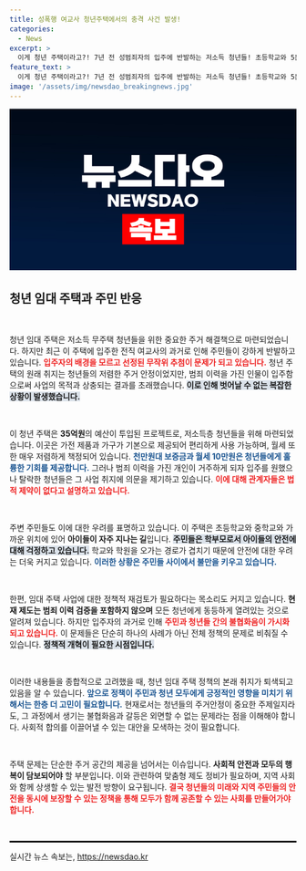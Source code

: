 ```yaml
---
title: 성폭행 여교사 청년주택에서의 충격 사건 발생!
categories:
  - News
excerpt: >
  이게 청년 주택이라고?! 7년 전 성범죄자의 입주에 반발하는 저소득 청년들! 초등학교와 5분 거리 마을 주민들까지 불만 폭주, 과연 법의 미비로 생긴 이 논란의 결말은?
feature_text: >
  이게 청년 주택이라고?! 7년 전 성범죄자의 입주에 반발하는 저소득 청년들! 초등학교와 5분 거리 마을 주민들까지 불만 폭주, 과연 법의 미비로 생긴 이 논란의 결말은?
image: '/assets/img/newsdao_breakingnews.jpg'
---
```


<p><img src="/assets/img/newsdao_breakingnews.jpg" alt="firstkoreanews 속보" /></p>

<h2 data-ke-size="size26">청년 임대 주택과 주민 반응</h2>

<p data-ke-size="size16">&nbsp;</p>

<p>청년 임대 주택은 저소득 무주택 청년들을 위한 중요한 주거 해결책으로 마련되었습니다. 하지만 최근 이 주택에 입주한 전직 여교사의 과거로 인해 주민들이 강하게 반발하고 있습니다. <b><span style="color: #ee2323;">입주자의 배경을 모르고 선정된 무작위 추첨이 문제가 되고 있습니다.</span></b> 청년 주택의 원래 취지는 청년들의 저렴한 주거 안정이었지만, 범죄 이력을 가진 인물이 입주함으로써 사업의 목적과 상충되는 결과를 초래했습니다. <b><span style="background-color: #21538527;">이로 인해 벗어날 수 없는 복잡한 상황이 발생했습니다.</span></b> </p>

<p data-ke-size="size16">&nbsp;</p>

<p>이 청년 주택은 <b>35억원</b>의 예산이 투입된 프로젝트로, 저소득층 청년들을 위해 마련되었습니다. 이곳은 가전 제품과 가구가 기본으로 제공되어 편리하게 사용 가능하며, 월세 또한 매우 저렴하게 책정되어 있습니다. <b><span style="color: #1a5490;">천만원대 보증금과 월세 10만원은 청년들에게 훌륭한 기회를 제공합니다.</span></b> 그러나 범죄 이력을 가진 개인이 거주하게 되자 입주를 원했으나 탈락한 청년들은 그 사업 취지에 의문을 제기하고 있습니다. <b><span style="color: #ee2323;">이에 대해 관계자들은 법적 제약이 없다고 설명하고 있습니다.</span></b> </p>

<p data-ke-size="size16">&nbsp;</p>

<p>주변 주민들도 이에 대한 우려를 표명하고 있습니다. 이 주택은 초등학교와 중학교와 가까운 위치에 있어 <b>아이들이 자주 지나는 길</b>입니다. <b><span style="background-color: #21538527;">주민들은 학부모로서 아이들의 안전에 대해 걱정하고 있습니다.</span></b> 학교와 학원을 오가는 경로가 겹치기 때문에 안전에 대한 우려는 더욱 커지고 있습니다. <b><span style="color: #1a5490;">이러한 상황은 주민들 사이에서 불만을 키우고 있습니다.</span></b></p>

<p data-ke-size="size16">&nbsp;</p>

<p>한편, 임대 주택 사업에 대한 정책적 재검토가 필요하다는 목소리도 커지고 있습니다. <b>현재 제도는 범죄 이력 검증을 포함하지 않으며</b> 모든 청년에게 동등하게 열려있는 것으로 알려져 있습니다. 하지만 입주자의 과거로 인해 <b><span style="color: #ee2323;">주민과 청년들 간의 불협화음이 가시화되고 있습니다.</span></b> 이 문제들은 단순히 하나의 사례가 아닌 전체 정책의 문제로 비춰질 수 있습니다. <b><span style="background-color: #21538527;">정책적 개혁이 필요한 시점입니다.</span></b></p>

<p data-ke-size="size16">&nbsp;</p>

<p>이러한 내용들을 종합적으로 고려했을 때, 청년 임대 주택 정책의 본래 취지가 퇴색되고 있음을 알 수 있습니다. <b><span style="color: #1a5490;">앞으로 정책이 주민과 청년 모두에게 긍정적인 영향을 미치기 위해서는 한층 더 고민이 필요합니다.</span></b> 현재로서는 청년들의 주거안정이 중요한 주제일지라도, 그 과정에서 생기는 불협화음과 갈등은 외면할 수 없는 문제라는 점을 이해해야 합니다. 사회적 합의를 이끌어낼 수 있는 대안을 모색하는 것이 필요합니다.</p>

<p data-ke-size="size16">&nbsp;</p>

<p>주택 문제는 단순한 주거 공간의 제공을 넘어서는 이슈입니다. <b>사회적 안전과 모두의 행복이 담보되어야</b> 할 부분입니다. 이와 관련하여 맞춤형 제도 정비가 필요하며, 지역 사회와 함께 상생할 수 있는 발전 방향이 요구됩니다. <b><span style="color: #ee2323;">결국 청년들의 미래와 지역 주민들의 안전을 동시에 보장할 수 있는 정책을 통해 모두가 함께 공존할 수 있는 사회를 만들어가야 합니다.</span></b> </p>

<p data-ke-size="size16">&nbsp;</p>

<hr style="border:1px solid #000000;"/>
실시간 뉴스 속보는, <a href="https://newsdao.kr" rel="dofollow">https://newsdao.kr</a>


